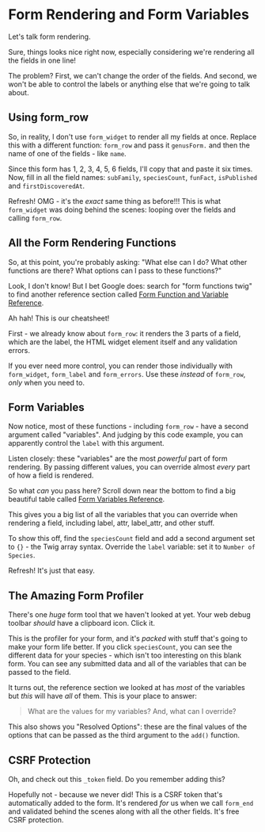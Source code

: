 # Form Rendering and Form Variables

Let's talk form rendering.

Sure, things looks nice right now, especially considering we're rendering all the
fields in one line!

The problem? First, we can't change the order of the fields. And second, we won't
be able to control the labels or anything else that we're going to talk about.

## Using form_row

So, in reality, I don't use `form_widget` to render all my fields at once.
Replace this with a different function: `form_row` and pass it `genusForm.` and
then the name of one of the fields - like `name`.

Since this form has 1, 2, 3, 4, 5, 6 fields, I'll copy that and paste it six times.
Now, fill in all the field names: `subFamily`, `speciesCount`, `funFact`, `isPublished`
and `firstDiscoveredAt`.

Refresh! OMG - it's the *exact* same thing as before!!! This is what `form_widget`
was doing behind the scenes: looping over the fields and calling `form_row`.

## All the Form Rendering Functions

So, at this point, you're probably asking: "What else can I do? What other functions
are there? What options can I pass to these functions?"

Look, I don't know! But I bet Google does: search for "form functions twig" to find
another reference section called [Form Function and Variable Reference](http://symfony.com/doc/current/reference/forms/twig_reference.html).

Ah hah! This is our cheatsheet!

First - we already know about `form_row`: it renders the 3 parts of a field, which
are the label, the HTML widget element itself and any validation errors.

If you ever need more control, you can render those individually with `form_widget`,
`form_label` and `form_errors`. Use these *instead* of `form_row`, *only* when you
need to.

## Form Variables

Now notice, most of these functions - including `form_row` - have a second argument
called "variables". And judging by this code example, you can apparently control
the `label` with this argument.

Listen closely: these "variables" are the most *powerful* part of form rendering.
By passing different values, you can override almost *every* part of how a field
is rendered.

So what *can* you pass here? Scroll down near the bottom to find a big beautiful
table called [Form Variables Reference](http://symfony.com/doc/current/reference/forms/twig_reference.html#form-variables-reference).

This gives you a big list of all the variables that you can override when rendering
a field, including label, attr, label_attr, and other stuff.

To show this off, find the `speciesCount` field and add a second argument set to
`{}` - the Twig array syntax. Override the `label` variable: set it to `Number of Species`.

Refresh! It's just that easy.

## The Amazing Form Profiler

There's one *huge* form tool that we haven't looked at yet. Your web debug toolbar
*should* have a clipboard icon. Click it.

This is the profiler for your form, and it's *packed* with stuff that's going to
make your form life better. If you click `speciesCount`, you can see the different
data for your species - which isn't too interesting on this blank form. You can see
any submitted data and all of the variables that can be passed to the field.

It turns out, the reference section we looked at has *most* of the variables but
*this* will have *all* of them. This is your place to answer:

> What are the values for my variables? And, what can I override?

This also shows you "Resolved Options": these are the final values of the options
that can be passed as the third argument to the `add()` function.

## CSRF Protection

Oh, and check out this `_token` field. Do you remember adding this?

Hopefully not - because we never did! This is a CSRF token that's automatically added
to the form. It's rendered *for* us when we call `form_end` and validated behind the
scenes along with all the other fields. It's free CSRF protection.
